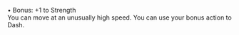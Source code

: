 • Bonus: +1 to Strength  
You can move at an unusually high speed. You can use your bonus action to Dash.